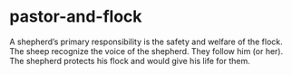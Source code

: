 # pastor-and-flock
A shepherd’s primary responsibility is the safety and welfare of the flock. The sheep recognize the voice of the shepherd. They follow him (or her).  The shepherd protects his flock and would give his life for them.
